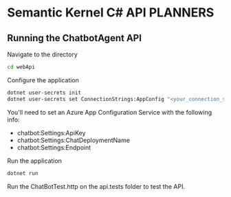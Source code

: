 # Semantic Kernel C# API PLANNERS

## Running the ChatbotAgent API

Navigate to the directory
```bash
cd webApi
```

Configure the application
```bash
dotnet user-secrets init
dotnet user-secrets set ConnectionStrings:AppConfig "<your_connection_string>"
```

You'll need to set an Azure App Configuration Service with the following info:

* chatbot:Settings:ApiKey
* chatbot:Settings:ChatDeploymentName
* chatbot:Settings:Endpoint


Run the application
```bash
dotnet run
```

Run the ChatBotTest.http on the api.tests folder to test the API.

